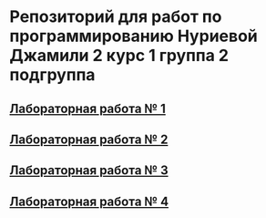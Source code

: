 # Репозиторий для работ по программированию Нуриевой Джамили 2 курс 1 группа 2 подгруппа
## [Лабораторная работа № 1](https://github.com/jamanuriyeva/Programming-3-sem/tree/main/Лабораторная%20работа%20№1)
## [Лабораторная работа № 2](https://github.com/jamanuriyeva/Programming-3-sem/tree/main/Лабораторная%20работа%20№2)
## [Лабораторная работа № 3](https://github.com/jamanuriyeva/Programming-3-sem/tree/aaeecdb17c0f09e93d923359b8238dbe3d8964b7/%D0%9B%D0%B0%D0%B1%D0%BE%D1%80%D0%B0%D1%82%D0%BE%D1%80%D0%BD%D0%B0%D1%8F%20%D1%80%D0%B0%D0%B1%D0%BE%D1%82%D0%B0%20%E2%84%963)
## [Лабораторная работа № 4](https://github.com/jamanuriyeva/Programming-3-sem/tree/5120400ea9e71430ba31e421d13def814af2545a/%D0%9B%D0%B0%D0%B1%D0%BE%D1%80%D0%B0%D1%82%D0%BE%D1%80%D0%BD%D0%B0%D1%8F%20%D1%80%D0%B0%D0%B1%D0%BE%D1%82%D0%B0%20%E2%84%964)
